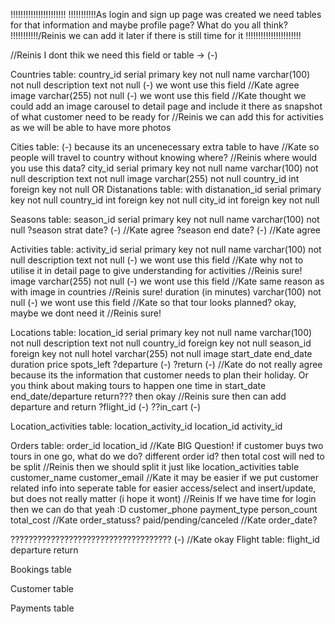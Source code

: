 !!!!!!!!!!!!!!!!!!!!!!
!!!!!!!!!!!As login and sign up page was created we need tables for that information and maybe profile page? What do you all think?
!!!!!!!!!!!/Reinis we can add it later if there is still time for it
!!!!!!!!!!!!!!!!!!!!!!

//Reinis I dont thik we need this field or table -> (-)

Countries table: 
    country_id serial primary key not null
    name varchar(100) not null
    description text not null (-) we wont use this field //Kate agree
    image varchar(255) not null (-) we wont use this field //Kate thought we could add an image carousel to detail page and include it there as snapshot of what customer need to be ready for //Reinis we can add this for activities as we will be able to have more photos

Cities table: (-) because its an uncenecessary extra table to have //Kate so people will travel to country without knowing where? //Reinis where would you use this data?
    city_id serial primary key not null
    name varchar(100) not null
    description text not null
    image varchar(255) not null
        country_id int foreign key not null       OR     Distanations table: with 
                                            distanation_id serial primary key not null
                                            country_id int foreign key not null
                                            city_id int foreign key not null

Seasons table:
    season_id serial primary key not null
    name varchar(100) not null
    ?season strat date? (-) //Kate agree
    ?season end date? (-) //Kate agree

Activities table:
    activity_id serial primary key not null
    name varchar(100) not null
    description text not null (-) we wont use this field //Kate why not to utilise it in detail page to give understanding for activities //Reinis sure!
    image varchar(255) not null (-) we wont use this field //Kate same reason as with image in countries //Reinis sure!
    duration (in minutes) varchar(100) not null (-) we wont use this field //Kate so that tour looks planned? okay, maybe we dont need it //Reinis sure!

Locations table:
    location_id serial primary key not null
    name varchar(100) not null
    description text not null
    country_id foreign key not null
    season_id foreign key not null
    hotel varchar(255) not null
    image
    start_date
    end_date
    duration
    price
    spots_left
    ?departure (-)
    ?return (-) //Kate do not really agree because its the information that customer needs to plan their holiday. Or you think about making tours to happen one time in start_date end_date/departure return??? then okay //Reinis sure then can add departure and return
    ?flight_id (-)
    ??in_cart (-)

Location_activities table:
    location_activity_id
    location_id
    activity_id

Orders table:
    order_id
    location_id //Kate BIG Question! if customer buys two tours in one go, what do we do? different order id? then total cost will ned to be split //Reinis then we should split it just like location_activities table
    customer_name
    customer_email //Kate it may be easier if we put customer related info into seperate table for easier access/select and insert/update, but does not really matter (i hope it wont) //Reinis If we have time for login then we can do that yeah :D
    customer_phone
    payment_type
    person_count
    total_cost
    //Kate order_statuss? paid/pending/canceled
    //Kate order_date?

???????????????????????????????????? (-) //Kate okay
Flight table:
    flight_id
    departure
    return

Bookings table

Customer table

Payments table
